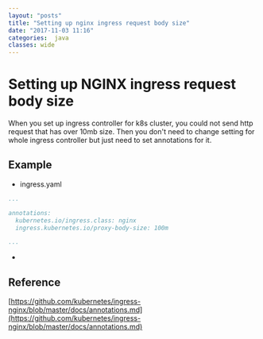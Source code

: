 ```yaml
---
layout: "posts"
title: "Setting up nginx ingress request body size"
date: "2017-11-03 11:16"
categories:  java
classes: wide
---
```



# Setting up NGINX ingress request body size

When you set up ingress controller for k8s cluster, you could not send http request that has over 10mb size. Then you don't need to change setting for whole ingress controller but just need to set annotations for it.

## Example
-   ingress.yaml
```yaml
...

annotations:
  kubernetes.io/ingress.class: nginx
  ingress.kubernetes.io/proxy-body-size: 100m

...
```

-

## Reference

[https://github.com/kubernetes/ingress-nginx/blob/master/docs/annotations.md](https://github.com/kubernetes/ingress-nginx/blob/master/docs/annotations.md)
